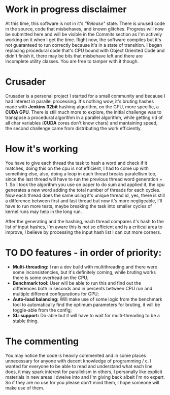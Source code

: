 # Work in progress disclaimer
At this time, this software is not in it's *"Release"* state. There is unused code in the source, code that misbehaves, and known glitches. Progress will now be submitted here and will be visible in the Commits section as I'm actively working on it when I get the time. Right now, the software compiles but it's not guaranteed to run correctly because it's in a state of transition. I began replacing procedural code that's CPU bound with Object Oriented Code and didn't finish it, there may be bits that misbehave left and there are incomplete utility classes. You are free to tamper with it though.

# Crusader
Crusader is a personal project I started for a small community and because I had interest in parallel processing. It's nothing wow, it's bruting hashes made with **Jenkins 32bit** hashing algorithm, on the GPU, more specific, a **CUDA GPU**. There is still much more to explore, the initial challenge was to transpose a procedural algorithm in a parallel algorithm, while getting rid of all char variables (**CUDA** cores don't know chars) and mantaining speed, the second challenge came from distributing the work efficiently.

# How it's working
You have to give each thread the task to hash a word and check if it matches, doing this on the cpu is not efficient, I had to come up with something else, also, doing a loop in each thread breaks paralellism too, since the last thread will have to run the previous thread word generation + 1. So I took the algorithm you use on paper to do sum and applied it, the cpu generates a new word adding the total number of threads for each cycles. Now each thread does the same using it's unique thread id, yes, there is still a difference between first and last thread but now it's more negligeable, I'll have to run more tests, maybe breaking the task into smaller cycles of kernel runs may help in the long run.

After the generating and the hashing, each thread compares it's hash to the list of input hashes, I'm aware this is not so efficient and is a critical area to improve, I believe by processing the input hash list I can cut more corners.


# TO DO features - in order of priority:
- **Multi-threading:** I ran a dev build with multithreading and there were some inconsistencies, but it's definitely coming, while bruting works there is some overhead on the CPU;
- **Benchmark tool:** User will be able to run this and find out the differences both in seconds and in percents between CPU run and multiple different configurations for GPU;
- **Auto-load balancing:** Will make use of some logic from the benchmark tool to automatically find the optimum parameters for bruting, it will be toggle-able from the config;
- **SLi support:** Do-able but it will have to wait for multi-threading to be a stable thing.


# The commenting
You may notice the code is heavily commented and in some places unnecessary for anyone with decent knowledge of programming / c. I wanted for everyone to be able to read and understand what each line does, it may spark interest for parallelism in others, I personally like explicit materials in new areas I dwelve into and I'm giving back albeit I'm no expert. So if they are no use for you please don't mind them, I hope someone will make use of them.
